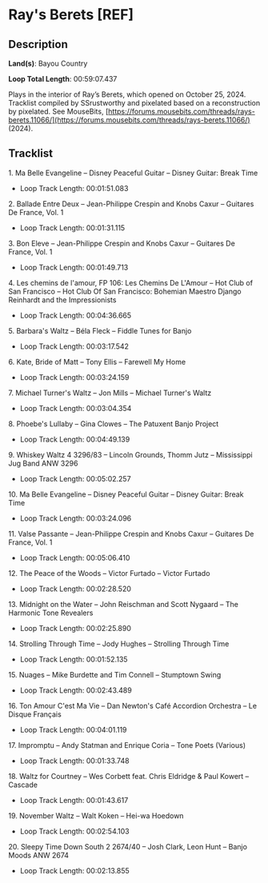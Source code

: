 # Ray's Berets [REF]

## Description

**Land(s)**: Bayou Country

**Loop Total Length**: 00:59:07.437

Plays in the interior of Ray’s Berets, which opened on October 25, 2024. Tracklist compiled by SSrustworthy and pixelated based on a reconstruction by pixelated. See MouseBits, [https://forums.mousebits.com/threads/rays-berets.11066/](https://forums.mousebits.com/threads/rays-berets.11066/) (2024).

## Tracklist

1\. Ma Belle Evangeline – Disney Peaceful Guitar – Disney Guitar: Break Time

- Loop Track Length: 00:01:51.083

2\. Ballade Entre Deux – Jean-Philippe Crespin and Knobs Caxur – Guitares De France, Vol. 1

- Loop Track Length: 00:01:31.115

3\. Bon Eleve – Jean-Philippe Crespin and Knobs Caxur – Guitares De France, Vol. 1

- Loop Track Length: 00:01:49.713

4\. Les chemins de l'amour, FP 106: Les Chemins De L'Amour – Hot Club of San Francisco – Hot Club Of San Francisco: Bohemian Maestro Django Reinhardt and the Impressionists

- Loop Track Length: 00:04:36.665

5\. Barbara's Waltz – Béla Fleck – Fiddle Tunes for Banjo

- Loop Track Length: 00:03:17.542

6\. Kate, Bride of Matt – Tony Ellis – Farewell My Home

- Loop Track Length: 00:03:24.159

7\. Michael Turner's Waltz – Jon Mills – Michael Turner's Waltz

- Loop Track Length: 00:03:04.354

8\. Phoebe's Lullaby – Gina Clowes – The Patuxent Banjo Project

- Loop Track Length: 00:04:49.139

9\. Whiskey Waltz 4 3296/83 – Lincoln Grounds, Thomm Jutz – Mississippi Jug Band ANW 3296

- Loop Track Length: 00:05:02.257

10\. Ma Belle Evangeline – Disney Peaceful Guitar – Disney Guitar: Break Time

- Loop Track Length: 00:03:24.096

11\. Valse Passante – Jean-Philippe Crespin and Knobs Caxur – Guitares De France, Vol. 1

- Loop Track Length: 00:05:06.410

12\. The Peace of the Woods – Victor Furtado – Victor Furtado

- Loop Track Length: 00:02:28.520

13\. Midnight on the Water – John Reischman and Scott Nygaard – The Harmonic Tone Revealers

- Loop Track Length: 00:02:25.890

14\. Strolling Through Time – Jody Hughes – Strolling Through Time

- Loop Track Length: 00:01:52.135

15\. Nuages – Mike Burdette and Tim Connell – Stumptown Swing

- Loop Track Length: 00:02:43.489

16\. Ton Amour C'est Ma Vie – Dan Newton's Café Accordion Orchestra – Le Disque Français

- Loop Track Length: 00:04:01.119

17\. Impromptu – Andy Statman and Enrique Coria – Tone Poets (Various)

- Loop Track Length: 00:01:33.748

18\. Waltz for Courtney – Wes Corbett feat. Chris Eldridge & Paul Kowert – Cascade

- Loop Track Length: 00:01:43.617

19\. November Waltz – Walt Koken – Hei-wa Hoedown

- Loop Track Length: 00:02:54.103

20\. Sleepy Time Down South 2 2674/40 – Josh Clark, Leon Hunt – Banjo Moods ANW 2674

- Loop Track Length: 00:02:13.855
